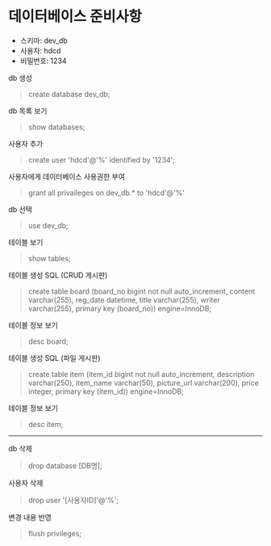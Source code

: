 # 데이터베이스 준비사항

- 스키마: dev_db
- 사용자: hdcd
- 비밀번호: 1234


db 생성
> create database dev_db;

db 목록 보기
> show databases;

사용자 추가
> create user 'hdcd'@'%' identified by '1234';

사용자에게 데이터베이스 사용권한 부여
> grant all privaileges on dev_db.* to 'hdcd'@'%'

db 선택
> use dev_db;

테이블 보기
> show tables;


테이블 생성 SQL (CRUD 게시판)
> create table board (board_no bigint not null auto_increment, content varchar(255), reg_date datetime, title varchar(255), writer varchar(255), primary key (board_no)) engine=InnoDB;

테이블 정보 보기
> desc board;


테이블 생성 SQL (파일 게시판)
> create table item (item_id bigint not null auto_increment, description varchar(250), item_name varchar(50), picture_url varchar(200), price integer, primary key (item_id)) engine=InnoDB;

테이블 정보 보기
> desc item;


-------------------------------------------------------------------------------

db 삭제
> drop database [DB명];

사용자 삭제
> drop user '[사용자ID]'@'%';

변경 내용 반영
> flush privileges;
